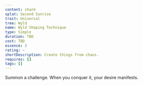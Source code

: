 ```yaml
---
content: charm
splat: Second Sunrise
trait: Universal
tree: Wyld
name: Wyld Shaping Technique
type: Simple
duration: TBD
cost: TBD
essence: 3
rating: ~
shortDescription: Create things from chaos.
requires: []
tags: []
---
```


Summon a challenge. When you conquer it, your desire manifests.
